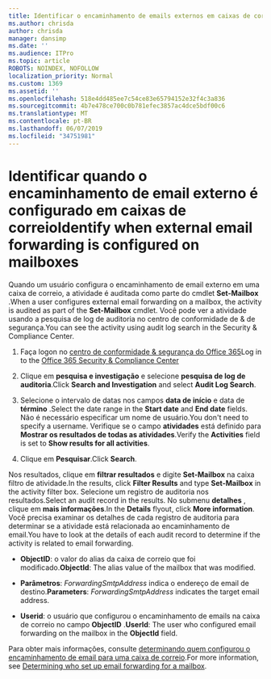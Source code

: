```yaml
---
title: Identificar o encaminhamento de emails externos em caixas de correio em logs de auditoria
ms.author: chrisda
author: chrisda
manager: dansimp
ms.date: ''
ms.audience: ITPro
ms.topic: article
ROBOTS: NOINDEX, NOFOLLOW
localization_priority: Normal
ms.custom: 1369
ms.assetid: ''
ms.openlocfilehash: 518e4dd485ee7c54ce83e65794152e32f4c3a836
ms.sourcegitcommit: 4b7e478ce700c0b781efec3857ac4dce5bdf00c6
ms.translationtype: MT
ms.contentlocale: pt-BR
ms.lasthandoff: 06/07/2019
ms.locfileid: "34751981"
---
```

# <a name="identify-when-external-email-forwarding-is-configured-on-mailboxes"></a><span data-ttu-id="dfe2b-102">Identificar quando o encaminhamento de email externo é configurado em caixas de correio</span><span class="sxs-lookup"><span data-stu-id="dfe2b-102">Identify when external email forwarding is configured on mailboxes</span></span>

<span data-ttu-id="dfe2b-103">Quando um usuário configura o encaminhamento de email externo em uma caixa de correio, a atividade é auditada como parte do cmdlet **Set-Mailbox** .</span><span class="sxs-lookup"><span data-stu-id="dfe2b-103">When a user configures external email forwarding on a mailbox, the activity is audited as part of the **Set-Mailbox** cmdlet.</span></span> <span data-ttu-id="dfe2b-104">Você pode ver a atividade usando a pesquisa de log de auditoria no centro de conformidade de & de segurança.</span><span class="sxs-lookup"><span data-stu-id="dfe2b-104">You can see the activity using audit log search in the Security & Compliance Center.</span></span>

1. <span data-ttu-id="dfe2b-105">Faça logon no [centro de conformidade & segurança do Office 365](https://protection.office.com/)</span><span class="sxs-lookup"><span data-stu-id="dfe2b-105">Log in to the [Office 365 Security & Compliance Center](https://protection.office.com/)</span></span>

2. <span data-ttu-id="dfe2b-106">Clique em **pesquisa e investigação** e selecione **pesquisa de log de auditoria**.</span><span class="sxs-lookup"><span data-stu-id="dfe2b-106">Click **Search and Investigation** and select **Audit Log Search**.</span></span>

3. <span data-ttu-id="dfe2b-107">Selecione o intervalo de datas nos campos **data de início** e data de **término** .</span><span class="sxs-lookup"><span data-stu-id="dfe2b-107">Select the date range in the **Start date** and **End date** fields.</span></span> <span data-ttu-id="dfe2b-108">Não é necessário especificar um nome de usuário.</span><span class="sxs-lookup"><span data-stu-id="dfe2b-108">You don't need to specify a username.</span></span> <span data-ttu-id="dfe2b-109">Verifique se o campo **atividades** está definido para **Mostrar os resultados de todas as atividades**.</span><span class="sxs-lookup"><span data-stu-id="dfe2b-109">Verify the **Activities** field is set to **Show results for all activities**.</span></span>

4. <span data-ttu-id="dfe2b-110">Clique em **Pesquisar**.</span><span class="sxs-lookup"><span data-stu-id="dfe2b-110">Click **Search**.</span></span>

<span data-ttu-id="dfe2b-111">Nos resultados, clique em **filtrar resultados** e digite **Set-Mailbox** na caixa filtro de atividade.</span><span class="sxs-lookup"><span data-stu-id="dfe2b-111">In the results, click **Filter Results** and type **Set-Mailbox** in the activity filter box.</span></span> <span data-ttu-id="dfe2b-112">Selecione um registro de auditoria nos resultados.</span><span class="sxs-lookup"><span data-stu-id="dfe2b-112">Select an audit record in the results.</span></span> <span data-ttu-id="dfe2b-113">No submenu **detalhes** , clique em **mais informações**.</span><span class="sxs-lookup"><span data-stu-id="dfe2b-113">In the **Details** flyout, click **More information**.</span></span> <span data-ttu-id="dfe2b-114">Você precisa examinar os detalhes de cada registro de auditoria para determinar se a atividade está relacionada ao encaminhamento de email.</span><span class="sxs-lookup"><span data-stu-id="dfe2b-114">You have to look at the details of each audit record to determine if the activity is related to email forwarding.</span></span>

- <span data-ttu-id="dfe2b-115">**ObjectID**: o valor do alias da caixa de correio que foi modificado.</span><span class="sxs-lookup"><span data-stu-id="dfe2b-115">**ObjectId**: The alias value of the mailbox that was modified.</span></span>

- <span data-ttu-id="dfe2b-116">**Parâmetros**: _ForwardingSmtpAddress_ indica o endereço de email de destino.</span><span class="sxs-lookup"><span data-stu-id="dfe2b-116">**Parameters**: _ForwardingSmtpAddress_ indicates the target email address.</span></span>

- <span data-ttu-id="dfe2b-117">**Userid**: o usuário que configurou o encaminhamento de emails na caixa de correio no campo **ObjectID** .</span><span class="sxs-lookup"><span data-stu-id="dfe2b-117">**UserId**: The user who configured email forwarding on the mailbox in the **ObjectId** field.</span></span>

<span data-ttu-id="dfe2b-118">Para obter mais informações, consulte [determinando quem configurou o encaminhamento de email para uma caixa de correio](https://docs.microsoft.com/office365/securitycompliance/auditing-troubleshooting-scenarios#determining-who-set-up-email-forwarding-for-a-mailbox).</span><span class="sxs-lookup"><span data-stu-id="dfe2b-118">For more information, see [Determining who set up email forwarding for a mailbox](https://docs.microsoft.com/office365/securitycompliance/auditing-troubleshooting-scenarios#determining-who-set-up-email-forwarding-for-a-mailbox).</span></span>
